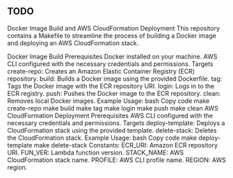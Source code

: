 

## TODO

Docker Image Build and AWS CloudFormation Deployment
This repository contains a Makefile to streamline the process of building a Docker image and deploying an AWS CloudFormation stack.

Docker Image Build
Prerequisites
Docker installed on your machine.
AWS CLI configured with the necessary credentials and permissions.
Targets
create-repo: Creates an Amazon Elastic Container Registry (ECR) repository.
build: Builds a Docker image using the provided Dockerfile.
tag: Tags the Docker image with the ECR repository URI.
login: Logs in to the ECR registry.
push: Pushes the Docker image to the ECR repository.
clean: Removes local Docker images.
Example Usage:
bash
Copy code
make create-repo
make build
make tag
make login
make push
make clean
AWS CloudFormation Deployment
Prerequisites
AWS CLI configured with the necessary credentials and permissions.
Targets
deploy-template: Deploys a CloudFormation stack using the provided template.
delete-stack: Deletes the CloudFormation stack.
Example Usage:
bash
Copy code
make deploy-template
make delete-stack
Constants:
ECR_URI: Amazon ECR repository URI.
FUN_VER: Lambda function version.
STACK_NAME: AWS CloudFormation stack name.
PROFILE: AWS CLI profile name.
REGION: AWS region.
